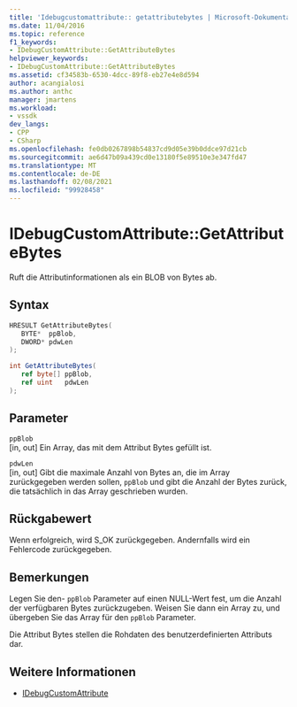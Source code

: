 ```yaml
---
title: 'Idebugcustomattribute:: getattributebytes | Microsoft-Dokumentation'
ms.date: 11/04/2016
ms.topic: reference
f1_keywords:
- IDebugCustomAttribute::GetAttributeBytes
helpviewer_keywords:
- IDebugCustomAttribute::GetAttributeBytes
ms.assetid: cf34583b-6530-4dcc-89f8-eb27e4e8d594
author: acangialosi
ms.author: anthc
manager: jmartens
ms.workload:
- vssdk
dev_langs:
- CPP
- CSharp
ms.openlocfilehash: fe0db0267898b54837cd9d05e39b0ddce97d21cb
ms.sourcegitcommit: ae6d47b09a439cd0e13180f5e89510e3e347fd47
ms.translationtype: MT
ms.contentlocale: de-DE
ms.lasthandoff: 02/08/2021
ms.locfileid: "99928458"
---
```

# <a name="idebugcustomattributegetattributebytes"></a>IDebugCustomAttribute::GetAttributeBytes
Ruft die Attributinformationen als ein BLOB von Bytes ab.

## <a name="syntax"></a>Syntax

```cpp
HRESULT GetAttributeBytes( 
   BYTE*  ppBlob,
   DWORD* pdwLen
);
```

```csharp
int GetAttributeBytes(
   ref byte[] ppBlob,
   ref uint   pdwLen
);
```

## <a name="parameters"></a>Parameter
`ppBlob`\
[in, out] Ein Array, das mit dem Attribut Bytes gefüllt ist.

`pdwLen`\
[in, out] Gibt die maximale Anzahl von Bytes an, die im Array zurückgegeben werden sollen, `ppBlob` und gibt die Anzahl der Bytes zurück, die tatsächlich in das Array geschrieben wurden.

## <a name="return-value"></a>Rückgabewert
 Wenn erfolgreich, wird S_OK zurückgegeben. Andernfalls wird ein Fehlercode zurückgegeben.

## <a name="remarks"></a>Bemerkungen
 Legen Sie den- `ppBlob` Parameter auf einen NULL-Wert fest, um die Anzahl der verfügbaren Bytes zurückzugeben. Weisen Sie dann ein Array zu, und übergeben Sie das Array für den `ppBlob` Parameter.

 Die Attribut Bytes stellen die Rohdaten des benutzerdefinierten Attributs dar.

## <a name="see-also"></a>Weitere Informationen
- [IDebugCustomAttribute](../../../extensibility/debugger/reference/idebugcustomattribute.md)
